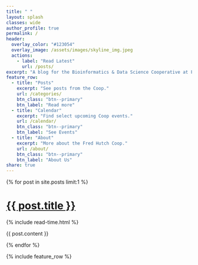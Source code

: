 ```yaml
---
title: " "
layout: splash
classes: wide
author_profile: true
permalink: /
header:
  overlay_color: "#123054"
  overlay_image: /assets/images/skyline_img.jpeg
  actions:
    - label: "Read Latest"
      url: /posts/
excerpt: "A blog for the Bioinformatics & Data Science Cooperative at Fred Hutch"
feature_row:
  - title: "Posts"
    excerpt: "See posts from the Coop."
    url: /categories/
    btn_class: "btn--primary"
    btn_label: "Read more"
  - title: "Calendar"
    excerpt: "Find select upcoming Coop events."
    url: /calendar/
    btn_class: "btn--primary"
    btn_label: "See Events"
  - title: "About"
    excerpt: "More about the Fred Hutch Coop."
    url: /about/
    btn_class: "btn--primary"
    btn_label: "About Us"
share: true
---
```

{% for post in site.posts limit:1 %}
  <h1>
    <a href="{{ post.url}}">{{ post.title }}</a>
  </h1>
  <p><i class="far fa-clock" aria-hidden="true"></i> {% include read-time.html %}</p>
  {{ post.content }}

{% endfor %}

{% include feature_row %}